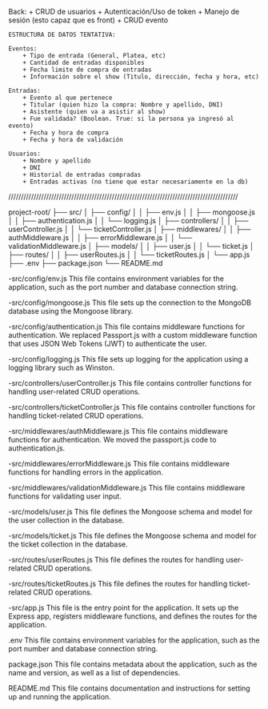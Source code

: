 Back: 
    + CRUD de usuarios
    + Autenticación/Uso de token
    + Manejo de sesión (esto capaz que es front)
    + CRUD evento


    ESTRUCTURA DE DATOS TENTATIVA:    
    
    Eventos: 
        + Tipo de entrada (General, Platea, etc)
        + Cantidad de entradas disponibles
        + Fecha limite de compra de entradas
        + Información sobre el show (Titulo, dirección, fecha y hora, etc)
        
    Entradas: 
        + Evento al que pertenece
        + Titular (quien hizo la compra: Nombre y apellido, DNI)
        + Asistente (quien va a asistir al show)
        + Fue validada? (Boolean. True: si la persona ya ingresó al evento)
        + Fecha y hora de compra
        + Fecha y hora de validación
    
    Usuarios:
        + Nombre y apellido
        + DNI
        + Historial de entradas compradas
        + Entradas activas (no tiene que estar necesariamente en la db)

///////////////////////////////////////////////////////////////////////////////////////////

project-root/
├── src/
│   ├── config/
│   │   ├── env.js
│   │   ├── mongoose.js
│   │   ├── authentication.js
│   │   └── logging.js
│   ├── controllers/
│   │   ├── userController.js
│   │   └── ticketController.js
│   ├── middlewares/
│   │   ├── authMiddleware.js
│   │   ├── errorMiddleware.js
│   │   └── validationMiddleware.js
│   ├── models/
│   │   ├── user.js
│   │   └── ticket.js
│   ├── routes/
│   │   ├── userRoutes.js
│   │   └── ticketRoutes.js
│   └── app.js
├── .env
├── package.json
└── README.md

-src/config/env.js
This file contains environment variables for the application, such as the port number and database connection string.

-src/config/mongoose.js
This file sets up the connection to the MongoDB database using the Mongoose library.

-src/config/authentication.js
This file contains middleware functions for authentication. We replaced Passport.js with a custom middleware function that uses JSON Web Tokens (JWT) to authenticate the user.

-src/config/logging.js
This file sets up logging for the application using a logging library such as Winston.

-src/controllers/userController.js
This file contains controller functions for handling user-related CRUD operations.

-src/controllers/ticketController.js
This file contains controller functions for handling ticket-related CRUD operations.

-src/middlewares/authMiddleware.js
This file contains middleware functions for authentication. We moved the passport.js code to authentication.js.

-src/middlewares/errorMiddleware.js
This file contains middleware functions for handling errors in the application.

-src/middlewares/validationMiddleware.js
This file contains middleware functions for validating user input.

-src/models/user.js
This file defines the Mongoose schema and model for the user collection in the database.

-src/models/ticket.js
This file defines the Mongoose schema and model for the ticket collection in the database.

-src/routes/userRoutes.js
This file defines the routes for handling user-related CRUD operations.

-src/routes/ticketRoutes.js
This file defines the routes for handling ticket-related CRUD operations.

-src/app.js
This file is the entry point for the application. It sets up the Express app, registers middleware functions, and defines the routes for the application.

.env
This file contains environment variables for the application, such as the port number and database connection string.

package.json
This file contains metadata about the application, such as the name and version, as well as a list of dependencies.

README.md
This file contains documentation and instructions for setting up and running the application.